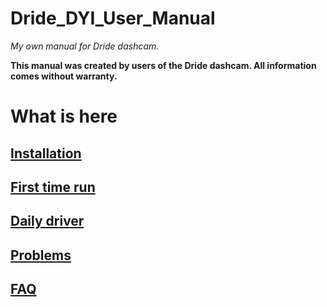 # Dride_DYI_User_Manual
*My own manual for Dride dashcam.*

**This manual was created by users of the Dride dashcam. All information comes without warranty.**

# What is here
## [Installation](./1.%20Installation.md)
## [First time run](./2.%20First_time_run.md)
## [Daily driver](./3.%20Daily_driver.md)
## [Problems](./4.%20Problems.md)
## [FAQ](./5.%20FAQ.md)
